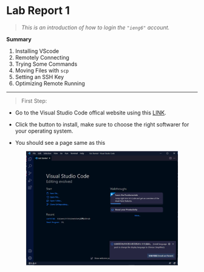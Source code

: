 # **Lab Report 1**



> *This is an introduction of how to login the `"ieng6"` account.* 

**Summary**

1. Installing VScode
2. Remotely Connecting
3. Trying Some Commands
4. Moving Files with `scp`
5. Setting an SSH Key
6. Optimizing Remote Running
---

> First Step:
* Go to the Visual Studio Code offical website using this [LINK]( https://code.visualstudio.com/).

* Click the button to install, make sure to choose the right softwarer for your operating system.

* You should see a page same as this
<p align="center">
  <img width="400" height="300" src="step1.png">
</p>

